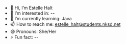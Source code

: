 - 👋 Hi, I’m Estelle Halt
- 👀 I’m interested in: --
- 🌱 I’m currently learning: Java
- 📫 How to reach me: estelle_halt@students.nksd.net
- 😄 Pronouns: She/Her
- ⚡ Fun fact: --

<!---
estelle-halt/estelle-halt is a ✨ special ✨ repository because its `README.md` (this file) appears on your GitHub profile.
You can click the Preview link to take a look at your changes.
--->

